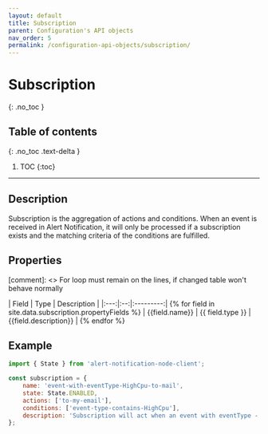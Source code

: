 ```yaml
---
layout: default
title: Subscription
parent: Configuration's API objects
nav_order: 5
permalink: /configuration-api-objects/subscription/
---
```


# Subscription
{: .no_toc }

## Table of contents
{: .no_toc .text-delta }

1. TOC
{:toc}

---

## Description

Subscription is the aggregation of actions and conditions. When an event is received in Alert Notification, it will only be processed if a subscription exists and the matching criteria of the conditions are fulfilled.

## Properties

[comment]: <> For loop must remain on the lines, if changed table won't behave normally

| Field | Type | Description |
|:---:|:--:|:---------:| {% for field in site.data.subscription.propertyFields %}
| {{field.name}} | {{ field.type }} | {{field.description}} | {% endfor %}


## Example
```js
import { State } from 'alert-notification-node-client';

const subscription = {
    name: 'event-with-eventType-HighCpu-to-mail',
    state: State.ENABLED,
    actions: ['to-my-email'],
    conditions: ['event-type-contains-HighCpu'],
    description: 'Subscription will act when an event with eventType - HighCpu is received and will send an email to me'
};
```